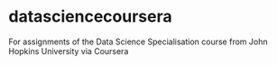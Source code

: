 # datasciencecoursera
For assignments of the Data Science Specialisation course from John Hopkins University via Coursera
